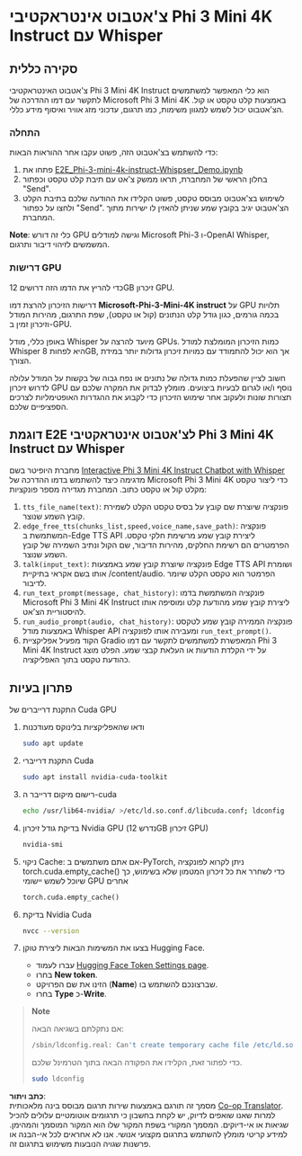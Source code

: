 <!--
CO_OP_TRANSLATOR_METADATA:
{
  "original_hash": "006e8cf75211d3297f24e1b22e38955f",
  "translation_date": "2025-05-09T18:32:28+00:00",
  "source_file": "md/02.Application/01.TextAndChat/Phi3/E2E_Phi-3-mini_with_whisper.md",
  "language_code": "he"
}
-->
# צ'אטבוט אינטראקטיבי Phi 3 Mini 4K Instruct עם Whisper

## סקירה כללית

צ'אטבוט האינטראקטיבי Phi 3 Mini 4K Instruct הוא כלי המאפשר למשתמשים לתקשר עם דמו ההדרכה של Microsoft Phi 3 Mini 4K באמצעות קלט טקסט או קול. הצ'אטבוט יכול לשמש למגוון משימות, כמו תרגום, עדכוני מזג אוויר ואיסוף מידע כללי.

### התחלה

כדי להשתמש בצ'אטבוט הזה, פשוט עקבו אחר ההוראות הבאות:

1. פתחו את [E2E_Phi-3-mini-4k-instruct-Whispser_Demo.ipynb](https://github.com/microsoft/Phi-3CookBook/blob/main/code/06.E2E/E2E_Phi-3-mini-4k-instruct-Whispser_Demo.ipynb)
2. בחלון הראשי של המחברת, תראו ממשק צ'אט עם תיבת קלט טקסט וכפתור "Send".
3. לשימוש בצ'אטבוט מבוסס טקסט, פשוט הקלידו את ההודעה שלכם בתיבת הקלט ולחצו על כפתור "Send". הצ'אטבוט יגיב בקובץ שמע שניתן להאזין לו ישירות מתוך המחברת.

**Note**: כלי זה דורש GPU וגישה למודלים Microsoft Phi-3 ו-OpenAI Whisper, המשמשים לזיהוי דיבור ותרגום.

### דרישות GPU

כדי להריץ את הדמו הזה דרושים 12GB זיכרון GPU.

דרישות הזיכרון להרצת דמו **Microsoft-Phi-3-Mini-4K instruct** על GPU תלויות בכמה גורמים, כגון גודל קלט הנתונים (קול או טקסט), שפת התרגום, מהירות המודל וזיכרון זמין ב-GPU.

באופן כללי, מודל Whisper מיועד להרצה על GPUs. כמות הזיכרון המומלצת למודל Whisper היא לפחות 8GB, אך הוא יכול להתמודד עם כמויות זיכרון גדולות יותר במידת הצורך.

חשוב לציין שהפעלת כמות גדולה של נתונים או נפח גבוה של בקשות על המודל עלולה לדרוש זיכרון GPU נוסף ו/או לגרום לבעיות ביצועים. מומלץ לבדוק את המקרה שלכם עם תצורות שונות ולעקוב אחר שימוש הזיכרון כדי לקבוע את ההגדרות האופטימליות לצרכים הספציפיים שלכם.

## דוגמת E2E לצ'אטבוט אינטראקטיבי Phi 3 Mini 4K Instruct עם Whisper

מחברת היופיטר בשם [Interactive Phi 3 Mini 4K Instruct Chatbot with Whisper](https://github.com/microsoft/Phi-3CookBook/blob/main/code/06.E2E/E2E_Phi-3-mini-4k-instruct-Whispser_Demo.ipynb) מדגימה כיצד להשתמש בדמו ההדרכה של Microsoft Phi 3 Mini 4K כדי ליצור טקסט מקלט קול או טקסט כתוב. המחברת מגדירה מספר פונקציות:

1. `tts_file_name(text)`: פונקציה שיוצרת שם קובץ על בסיס טקסט הקלט לשמירת קובץ השמע שנוצר.
1. `edge_free_tts(chunks_list,speed,voice_name,save_path)`: פונקציה המשתמשת ב-Edge TTS API ליצירת קובץ שמע מרשימת חלקי טקסט. הפרמטרים הם רשימת החלקים, מהירות הדיבור, שם הקול ונתיב השמירה של קובץ השמע שנוצר.
1. `talk(input_text)`: פונקציה שיוצרת קובץ שמע באמצעות Edge TTS API ושומרת אותו בשם אקראי בתיקיית /content/audio. הפרמטר הוא טקסט הקלט שיומר לדיבור.
1. `run_text_prompt(message, chat_history)`: פונקציה המשתמשת בדמו Microsoft Phi 3 Mini 4K Instruct ליצירת קובץ שמע מהודעת קלט ומוסיפה אותו להיסטוריית הצ'אט.
1. `run_audio_prompt(audio, chat_history)`: פונקציה הממירה קובץ שמע לטקסט באמצעות מודל Whisper API ומעבירה אותו לפונקציה `run_text_prompt()`.
1. הקוד מפעיל אפליקציית Gradio המאפשרת למשתמשים לתקשר עם דמו Phi 3 Mini 4K Instruct על ידי הקלדת הודעות או העלאת קבצי שמע. הפלט מוצג כהודעת טקסט בתוך האפליקציה.

## פתרון בעיות

התקנת דרייברים של Cuda GPU

1. ודאו שהאפליקציות בלינוקס מעודכנות

    ```bash
    sudo apt update
    ```

1. התקנת דרייברי Cuda

    ```bash
    sudo apt install nvidia-cuda-toolkit
    ```

1. רישום מיקום דרייבר ה-cuda

    ```bash
    echo /usr/lib64-nvidia/ >/etc/ld.so.conf.d/libcuda.conf; ldconfig
    ```

1. בדיקת גודל זיכרון Nvidia GPU (נדרש 12GB זיכרון GPU)

    ```bash
    nvidia-smi
    ```

1. ניקוי Cache: אם אתם משתמשים ב-PyTorch, ניתן לקרוא לפונקציה torch.cuda.empty_cache() כדי לשחרר את כל זיכרון המטמון שלא בשימוש, כך שיוכל לשמש יישומי GPU אחרים

    ```python
    torch.cuda.empty_cache() 
    ```

1. בדיקת Nvidia Cuda

    ```bash
    nvcc --version
    ```

1. בצעו את המשימות הבאות ליצירת טוקן Hugging Face.

    - עברו לעמוד [Hugging Face Token Settings page](https://huggingface.co/settings/tokens?WT.mc_id=aiml-137032-kinfeylo).
    - בחרו **New token**.
    - הזינו את שם הפרויקט (**Name**) שברצונכם להשתמש בו.
    - בחרו **Type** כ-**Write**.

> **Note**
>
> אם נתקלתם בשגיאה הבאה:
>
> ```bash
> /sbin/ldconfig.real: Can't create temporary cache file /etc/ld.so.cache~: Permission denied 
> ```
>
> כדי לפתור זאת, הקלידו את הפקודה הבאה בתוך הטרמינל שלכם.
>
> ```bash
> sudo ldconfig
> ```

**כתב ויתור**:  
מסמך זה תורגם באמצעות שירות תרגום מבוסס בינה מלאכותית [Co-op Translator](https://github.com/Azure/co-op-translator). למרות שאנו שואפים לדיוק, יש לקחת בחשבון כי תרגומים אוטומטיים עלולים להכיל שגיאות או אי-דיוקים. המסמך המקורי בשפת המקור שלו הוא המקור המוסמך והמהימן. למידע קריטי מומלץ להשתמש בתרגום מקצועי אנושי. אנו לא אחראים לכל אי-הבנה או פרשנות שגויה הנובעות משימוש בתרגום זה.